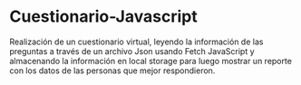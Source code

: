 # Cuestionario-Javascript

Realización de un cuestionario virtual, leyendo la información de las preguntas a través de un archivo Json usando Fetch JavaScript y almacenando la información en local storage para luego mostrar un reporte con los datos de las personas que mejor respondieron.
